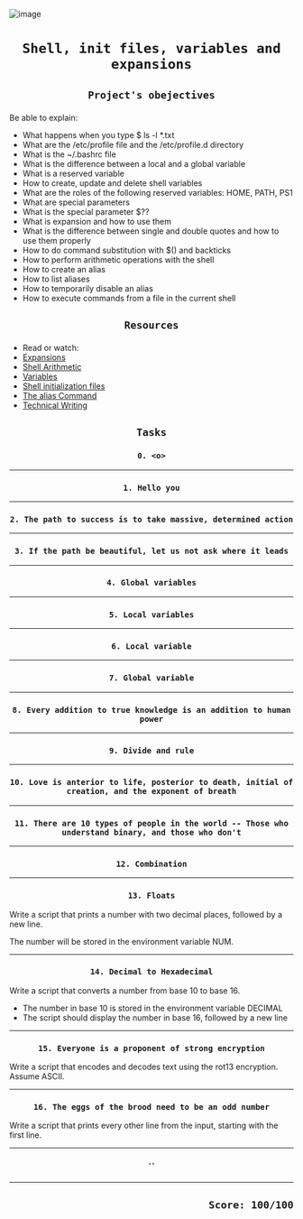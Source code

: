 ![image](https://miro.medium.com/v2/resize:fit:828/format:webp/1*F20fM4cjs0LqvbaZ8BN2oA.jpeg)


# <p align=center >`Shell, init files, variables and expansions`</p>
## <p align=center> `Project's obejectives` </p>
Be able to explain:
- What happens when you type $ ls -l *.txt
- What are the /etc/profile file and the /etc/profile.d directory
- What is the ~/.bashrc file
- What is the difference between a local and a global variable
- What is a reserved variable
- How to create, update and delete shell variables
- What are the roles of the following reserved variables: HOME, PATH, PS1
- What are special parameters
- What is the special parameter $??
- What is expansion and how to use them
- What is the difference between single and double quotes and how to use them properly
- How to do command substitution with $() and backticks
- How to perform arithmetic operations with the shell
- How to create an alias
- How to list aliases
- How to temporarily disable an alias
- How to execute commands from a file in the current shell


## <p align=center >`Resources`</p>
- Read or watch:
- [Expansions](https://intranet.hbtn.io/rltoken/qvjamZX_aoZmdZOiEapxzw)
- [Shell Arithmetic](https://intranet.hbtn.io/rltoken/CuAnsjJ9mg_y-zBVwmn7mg)
- [Variables](https://intranet.hbtn.io/rltoken/vjgJv9-2mvkhoMT05Mk-VA)
- [Shell initialization files](https://intranet.hbtn.io/rltoken/0DxDIIG_UpoM7cKGhsuVWw)
- [The alias Command](https://intranet.hbtn.io/rltoken/vOCzCs3YAUxGZlfD4PTeeg)
- [Technical Writing](https://intranet.hbtn.io/rltoken/Q8zTND7LWon8lD__raFNUw)

## <p align=center>`Tasks`</p>
### <p align=center>`0. <o>`</p>



----------------------------------------------------------------------------------------------------------------
### <p align=center>`1. Hello you`</p>


----------------------------------------------------------------------------------------------------------------
### <p align=center>`2. The path to success is to take massive, determined action`</p>


----------------------------------------------------------------------------------------------------------------
### <p align=center>`3. If the path be beautiful, let us not ask where it leads`</p>


----------------------------------------------------------------------------------------------------------------
### <p align=center>`4. Global variables`</p>


----------------------------------------------------------------------------------------------------------------
### <p align=center>`5. Local variables`</p>


----------------------------------------------------------------------------------------------------------------
### <p align=center>`6. Local variable`</p>


----------------------------------------------------------------------------------------------------------------
### <p align=center>`7. Global variable`</p>


----------------------------------------------------------------------------------------------------------------
### <p align=center>`8. Every addition to true knowledge is an addition to human power`</p>


----------------------------------------------------------------------------------------------------------------
### <p align=center>`9. Divide and rule`</p>


----------------------------------------------------------------------------------------------------------------
### <p align=center>`10. Love is anterior to life, posterior to death, initial of creation, and the exponent of breath`</p>


----------------------------------------------------------------------------------------------------------------
### <p align=center>`11. There are 10 types of people in the world -- Those who understand binary, and those who don't`</p>


----------------------------------------------------------------------------------------------------------------
### <p align=center>`12. Combination`</p>


----------------------------------------------------------------------------------------------------------------
### <p align=center>`13. Floats`</p>
Write a script that prints a number with two decimal places, followed by a new line.

The number will be stored in the environment variable NUM.

----------------------------------------------------------------------------------------------------------------
### <p align=center>`14. Decimal to Hexadecimal`</p>
Write a script that converts a number from base 10 to base 16.

- The number in base 10 is stored in the environment variable DECIMAL
- The script should display the number in base 16, followed by a new line

----------------------------------------------------------------------------------------------------------------
### <p align=center>`15. Everyone is a proponent of strong encryption`</p>
Write a script that encodes and decodes text using the rot13 encryption. Assume ASCII.

----------------------------------------------------------------------------------------------------------------
### <p align=center>`16. The eggs of the brood need to be an odd number`</p>
Write a script that prints every other line from the input, starting with the first line.

----------------------------------------------------------------------------------------------------------------
### <p align=center>``</p>


----------------------------------------------------------------------------------------------------------------


## <p align=right>`Score: 100/100`</p>

